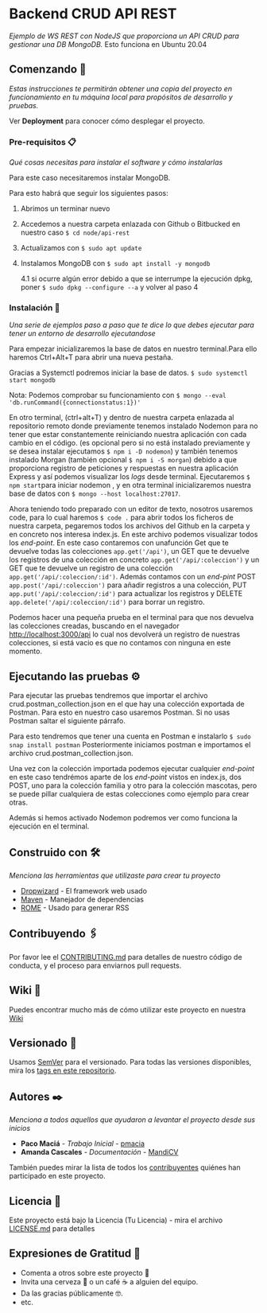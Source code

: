 # Backend CRUD API REST

_Ejemplo de WS REST con NodeJS que proporciona un API CRUD para gestionar una DB MongoDB._
Esto funciona en Ubuntu 20.04

## Comenzando 🚀

_Estas instrucciones te permitirán obtener una copia del proyecto en funcionamiento en tu máquina local para propósitos de desarrollo y pruebas._

Ver **Deployment** para conocer cómo desplegar el proyecto.

### Pre-requisitos 📋

_Qué cosas necesitas para instalar el software y cómo instalarlas_

Para este caso necesitaremos instalar MongoDB.

Para esto habrá que seguir los siguientes pasos:

1. Abrimos un terminar nuevo

2. Accedemos a nuestra carpeta enlazada con Github o Bitbucked en nuestro caso `$ cd node/api-rest` 

3. Actualizamos con `$ sudo apt update`

4. Instalamos MongoDB con `$ sudo apt install -y mongodb`

	4.1  si ocurre algún error debido a que se interrumpe la ejecución dpkg, poner `$ sudo dpkg --configure --a` y volver al paso 4
	
### Instalación 🔧

_Una serie de ejemplos paso a paso que te dice lo que debes ejecutar para tener un entorno de desarrollo ejecutandose_

Para empezar inicializaremos la base de datos en nuestro terminal.Para ello haremos Ctrl+Alt+T para abrir una nueva pestaña.

Gracias a Systemctl podremos iniciar la base de datos. `$ sudo systemctl start mongodb`

Nota: Podemos comprobar su funcionamiento con `$ mongo --eval 'db.runCommand({connectionstatus:1})'`

En otro terminal, (ctrl+alt+T) y dentro de nuestra carpeta enlazada al repositorio remoto donde previamente tenemos instalado Nodemon para no tener que estar constantemente
reiniciando nuestra aplicación con cada cambio en el código. (es opcional pero si no está instalado previamente y se desea instalar ejecutamos `$ npm i -D nodemon`) y también tenemos instalado Morgan
(también opcional `$ npm i -S morgan`) debido a que proporciona registro de peticiones y respuestas en nuestra aplicación Express y así podemos visualizar los _logs_ desde terminal. Ejecutaremos
`$ npm start`para iniciar nodemon , y en otra terminal inicializaremos nuestra base de datos con `$ mongo --host localhost:27017`.

Ahora teniendo todo preparado con un editor de texto, nosotros usaremos code, para lo cual haremos `$ code .` para abrir todos los ficheros de nuestra carpeta, pegaremos todos los archivos del Github en la carpeta y en concreto nos interesa index.js. En este archivo podemos visualizar todos los _end-point_. En este caso contaremos con unafunción Get que te devuelve todas las colecciones `app.get('/api')`, un GET que te devuelve los registros de una colección en concreto `app.get('/api/:coleccion')` y un GET que te devuelve un registro de una colección `app.get('/api/:coleccion/:id')`.
Además contamos con un _end-pint_ POST `app.post('/api/:coleccion')` para añadir registros a una colección, PUT `app.put('/api/:coleccion/:id')` para actualizar los registros y DELETE `app.delete('/api/:coleccion/:id')` para borrar un registro.

Podemos hacer una pequeña prueba en el terminal para que nos devuelva las colecciones creadas, buscando en el navegador <http://localhost:3000/api> lo cual nos devolverá un registro de nuestras colecciones, si está vacio es que no contamos con ninguna en este momento.

## Ejecutando las pruebas ⚙️

Para ejecutar las pruebas tendremos que importar el archivo crud.postman_collection.json en el que hay una colección exportada de Postman. Para esto en nuestro caso usaremos Postman. 
Si no usas Postman saltar el siguiente párrafo.

Para esto tendremos que tener una cuenta en Postman e instalarlo `$ sudo snap install postman`
Posteriormente iniciamos postman e importamos el archivo crud.postman_collection.json.

Una vez con la colección importada podemos ejecutar cualquier _end-point_ en este caso tendrémos aparte de los _end-point_ vistos en index.js, dos POST, uno para la colección familia y otro para la colección mascotas, pero se puede pillar cualquiera de estas colecciones como ejemplo para crear otras.

Además si hemos activado Nodemon podremos ver como funciona la ejecución en el terminal.


## Construido con 🛠️

_Menciona las herramientas que utilizaste para crear tu proyecto_

* [Dropwizard](http://www.dropwizard.io/1.0.2/docs/) - El framework web usado
* [Maven](https://maven.apache.org/) - Manejador de dependencias
* [ROME](https://rometools.github.io/rome/) - Usado para generar RSS

## Contribuyendo 🖇️

Por favor lee el [CONTRIBUTING.md](https://gist.github.com/MandiCV/SD) para detalles de nuestro código de conducta, y el proceso para enviarnos pull requests.

## Wiki 📖

Puedes encontrar mucho más de cómo utilizar este proyecto en nuestra [Wiki](https://github.com/MandiCV/SD/wiki)

## Versionado 📌

Usamos [SemVer](http://semver.org/) para el versionado. Para todas las versiones disponibles, mira los [tags en este repositorio](https://github.com/MandiCV/SD/tags).

## Autores ✒️

_Menciona a todos aquellos que ayudaron a levantar el proyecto desde sus inicios_

* **Paco Maciá** - *Trabajo Inicial* - [pmacia](https://github.com/pmacia)
* **Amanda Cascales** - *Documentación* - [MandiCV](https://github.com/MandiCV)

También puedes mirar la lista de todos los [contribuyentes](https://github.com/your/project/contributors) quiénes han participado en este proyecto. 

## Licencia 📄

Este proyecto está bajo la Licencia (Tu Licencia) - mira el archivo [LICENSE.md](LICENSE.md) para detalles

## Expresiones de Gratitud 🎁

* Comenta a otros sobre este proyecto 📢
* Invita una cerveza 🍺 o un café ☕ a alguien del equipo. 
* Da las gracias públicamente 🤓.
* etc.







